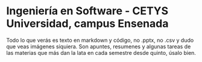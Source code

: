 # Ingeniería en Software - CETYS Universidad, campus Ensenada
Todo lo que verás es texto en markdown y código, no .pptx, no .csv y dudo que veas imágenes siquiera. Son apuntes, resumenes y algunas tareas de las materias que más dan la lata en cada semestre desde quinto, úsalo bien.
